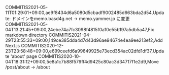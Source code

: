 COMMITIS2021-05-11T01:29:01+09:00,ae9f8434d6a5080d5cbadf9002485d663bda2d54,Update: ドメインをmemo.basd4g.net -> memo.yammer.jp に変更
COMMITIS2021-05-04T13:21:45+09:00,24ebe74a7fc3098f4815f0a10e55b197a5db5a47,Fix markdown directory
COMMITIS2021-04-29T23:55:33+09:00,149ce385dda4d7d43d96ae94674e4ea9ee213ef2,Add Next.js
COMMITIS2020-12-23T23:58:48+09:00,e699ceefd6a99649925e73ecd354ac02dfd1df37,Update 'about' page
COMMITIS2020-10-04T18:31:12+09:00,5e8a1c7b88f579ff4d9425c80ac3d34717f1e2d9,Move /post/about -> /about
